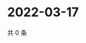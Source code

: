 # 2022-03-17

共 0 条

<!-- BEGIN WEIBO -->
<!-- 最后更新时间 Thu Mar 17 2022 19:12:34 GMT+0800 (China Standard Time) -->

<!-- END WEIBO -->
